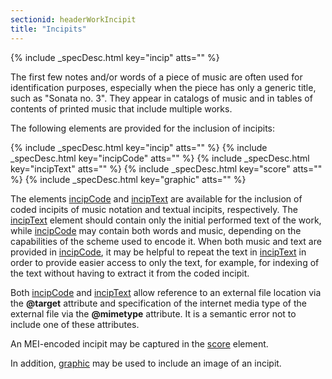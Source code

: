 ```yaml
---
sectionid: headerWorkIncipit
title: "Incipits"
---
```






{% include _specDesc.html key="incip" atts="" %}



The first few notes and/or words of a piece of music are often used for identification
purposes, especially when the piece has only a generic title, such as "Sonata no.
3". They
appear in catalogs of music and in tables of contents of printed music that include
multiple
works.

The following elements are provided for the inclusion of incipits:



{% include _specDesc.html key="incip" atts="" %}
{% include _specDesc.html key="incipCode" atts="" %}
{% include _specDesc.html key="incipText" atts="" %}
{% include _specDesc.html key="score" atts="" %}
{% include _specDesc.html key="graphic" atts="" %}



The elements <a class="link_odd_elementSpec" href="/v3/elements/incipCode">incipCode</a> and 
<a class="link_odd_elementSpec" href="/v3/elements/incipText">incipText</a> are
available for the inclusion of coded incipits of music notation and textual incipits,
respectively. The 
<a class="link_odd_elementSpec" href="/v3/elements/incipText">incipText</a> element should contain only the initial
performed text of the work, while 
<a class="link_odd_elementSpec" href="/v3/elements/incipCode">incipCode</a> may contain both words and
music, depending on the capabilities of the scheme used to encode it. When both music
and
text are provided in 
<a class="link_odd_elementSpec" href="/v3/elements/incipCode">incipCode</a>, it may be helpful to repeat the text
in 
<a class="link_odd_elementSpec" href="/v3/elements/incipText">incipText</a> in order to provide easier access to only the text, for
example, for indexing of the text without having to extract it from the coded incipit.


Both 
<a class="link_odd_elementSpec" href="/v3/elements/incipCode">incipCode</a> and 
<a class="link_odd_elementSpec" href="/v3/elements/incipText">incipText</a> allow reference to
an external file location via the **@target** attribute and specification of the
internet media type of the external file via the **@mimetype** attribute. It is a
semantic error not to include one of these attributes.


An MEI-encoded incipit may be captured in the 
<a class="link_odd_elementSpec" href="/v3/elements/score">score</a> element.


In addition, 
<a class="link_odd_elementSpec" href="/v3/elements/graphic">graphic</a> may be used to include an image of an
incipit.


